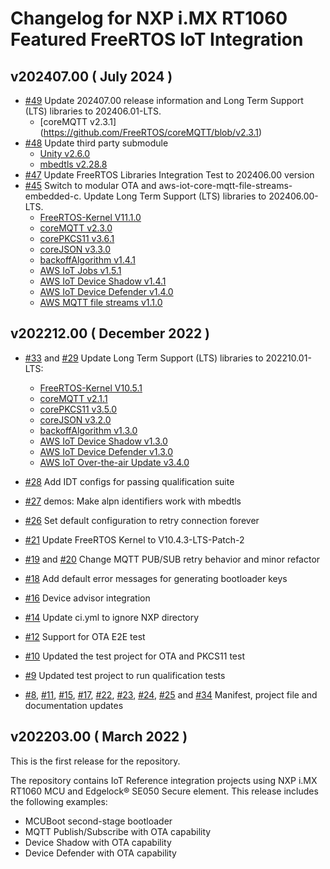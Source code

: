 # Changelog for NXP i.MX RT1060 Featured FreeRTOS IoT Integration

## v202407.00 ( July 2024 )
- [#49](https://github.com/FreeRTOS/iot-reference-nxp-rt1060/pull/49) Update 202407.00 release information and Long Term Support (LTS) libraries to 202406.01-LTS.
  * [coreMQTT v2.3.1] (https://github.com/FreeRTOS/coreMQTT/blob/v2.3.1)
- [#48](https://github.com/FreeRTOS/iot-reference-nxp-rt1060/pull/48) Update third party submodule
  * [Unity v2.6.0](https://github.com/ThrowTheSwitch/Unity/tree/v2.6.0)
  * [mbedtls v2.28.8](https://github.com/Mbed-TLS/mbedtls/tree/v2.28.8)
- [#47](https://github.com/FreeRTOS/iot-reference-nxp-rt1060/pull/47) Update FreeRTOS Libraries Integration Test to 202406.00 version
- [#45](https://github.com/FreeRTOS/iot-reference-nxp-rt1060/pull/45) Switch to modular OTA and aws-iot-core-mqtt-file-streams-embedded-c. Update Long Term Support (LTS) libraries to 202406.00-LTS.
  * [FreeRTOS-Kernel V11.1.0](https://github.com/FreeRTOS/FreeRTOS-Kernel/blob/V11.1.0)
  * [coreMQTT v2.3.0](https://github.com/FreeRTOS/coreMQTT/blob/v2.3.0)
  * [corePKCS11 v3.6.1](https://github.com/FreeRTOS/corePKCS11/tree/v3.6.1)
  * [coreJSON v3.3.0](https://github.com/FreeRTOS/coreJSON/tree/v3.3.0)
  * [backoffAlgorithm v1.4.1](https://github.com/FreeRTOS/backoffAlgorithm/tree/v1.4.1)
  * [AWS IoT Jobs v1.5.1](https://github.com/aws/Jobs-for-AWS-IoT-embedded-sdk/tree/v1.5.1)
  * [AWS IoT Device Shadow v1.4.1](https://github.com/aws/Device-Shadow-for-AWS-IoT-embedded-sdk/tree/v1.4.1)
  * [AWS IoT Device Defender v1.4.0](https://github.com/aws/Device-Defender-for-AWS-IoT-embedded-sdk/tree/v1.4.0)
  * [AWS MQTT file streams v1.1.0](https://github.com/aws/aws-iot-core-mqtt-file-streams-embedded-c/tree/v1.1.0)

## v202212.00 ( December 2022 )
- [#33](https://github.com/FreeRTOS/iot-reference-nxp-rt1060/pull/33) and [#29](https://github.com/FreeRTOS/iot-reference-nxp-rt1060/pull/29) Update Long Term Support (LTS) libraries to 202210.01-LTS:
  * [FreeRTOS-Kernel V10.5.1](https://github.com/FreeRTOS/FreeRTOS-Kernel/blob/V10.5.1/History.txt)
  * [coreMQTT v2.1.1](https://github.com/FreeRTOS/coreMQTT/blob/v2.1.1/CHANGELOG.md)
  * [corePKCS11 v3.5.0](https://github.com/FreeRTOS/corePKCS11/tree/v3.5.0)
  * [coreJSON v3.2.0](https://github.com/FreeRTOS/coreJSON/tree/v3.2.0)
  * [backoffAlgorithm v1.3.0](https://github.com/FreeRTOS/backoffAlgorithm/tree/v1.3.0)
  * [AWS IoT Device Shadow v1.3.0](https://github.com/aws/Device-Shadow-for-AWS-IoT-embedded-sdk/tree/v1.3.0)
  * [AWS IoT Device Defender v1.3.0](https://github.com/aws/Device-Defender-for-AWS-IoT-embedded-sdk/tree/v1.3.0)
  * [AWS IoT Over-the-air Update v3.4.0](https://github.com/aws/ota-for-aws-iot-embedded-sdk/tree/v3.4.0)

- [#28](https://github.com/FreeRTOS/iot-reference-nxp-rt1060/pull/28) Add IDT configs for passing qualification suite 
- [#27](https://github.com/FreeRTOS/iot-reference-nxp-rt1060/pull/27) demos: Make alpn identifiers work with mbedtls 
- [#26](https://github.com/FreeRTOS/iot-reference-nxp-rt1060/pull/26) Set default configuration to retry connection forever 
- [#21](https://github.com/FreeRTOS/iot-reference-nxp-rt1060/pull/21) Update FreeRTOS Kernel to V10.4.3-LTS-Patch-2 
- [#19](https://github.com/FreeRTOS/iot-reference-nxp-rt1060/pull/19) and [#20](https://github.com/FreeRTOS/iot-reference-nxp-rt1060/pull/20) Change MQTT PUB/SUB retry behavior and minor refactor
- [#18](https://github.com/FreeRTOS/iot-reference-nxp-rt1060/pull/18) Add default error messages for generating bootloader keys
- [#16](https://github.com/FreeRTOS/iot-reference-nxp-rt1060/pull/16) Device advisor integration
- [#14](https://github.com/FreeRTOS/iot-reference-nxp-rt1060/pull/14) Update ci.yml to ignore NXP directory
- [#12](https://github.com/FreeRTOS/iot-reference-nxp-rt1060/pull/12) Support for OTA E2E test
- [#10](https://github.com/FreeRTOS/iot-reference-nxp-rt1060/pull/10) Updated the test project for OTA and PKCS11 test
- [#9](https://github.com/FreeRTOS/iot-reference-nxp-rt1060/pull/9) Updated test project to run qualification tests
- [#8](https://github.com/FreeRTOS/iot-reference-nxp-rt1060/pull/8), [#11](https://github.com/FreeRTOS/iot-reference-nxp-rt1060/pull/11), [#15](https://github.com/FreeRTOS/iot-reference-nxp-rt1060/pull/15), [#17](https://github.com/FreeRTOS/iot-reference-nxp-rt1060/pull/17), [#22](https://github.com/FreeRTOS/iot-reference-nxp-rt1060/pull/22), [#23](https://github.com/FreeRTOS/iot-reference-nxp-rt1060/pull/23), [#24](https://github.com/FreeRTOS/iot-reference-nxp-rt1060/pull/24), [#25](https://github.com/FreeRTOS/iot-reference-nxp-rt1060/pull/25) and [#34](https://github.com/FreeRTOS/iot-reference-nxp-rt1060/pull/34)  Manifest, project file and documentation updates
  
## v202203.00 ( March 2022 )

This is the first release for the repository.

The repository contains IoT Reference integration projects using NXP i.MX RT1060 MCU and Edgelock® SE050 Secure element. This release includes the following examples:
* MCUBoot second-stage bootloader
* MQTT Publish/Subscribe with OTA capability
* Device Shadow with OTA capability
* Device Defender with OTA capability
